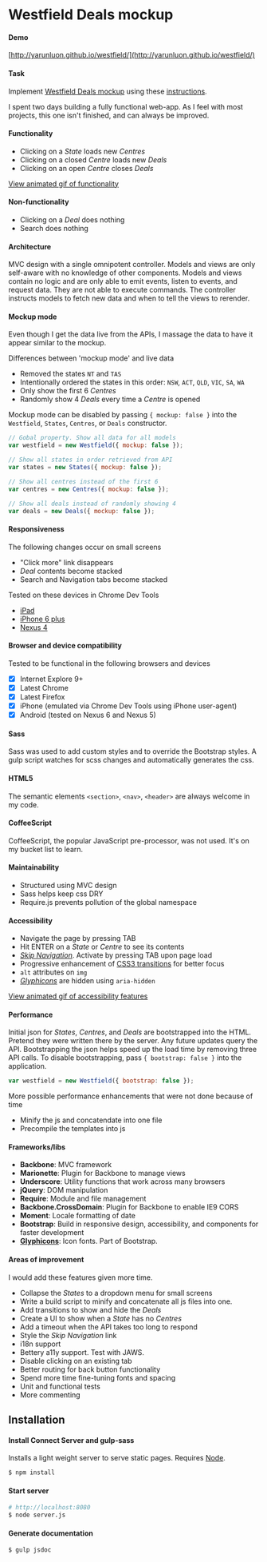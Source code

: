 # Westfield Deals mockup
#### Demo
[http://yarunluon.github.io/westfield/](http://yarunluon.github.io/westfield/)

#### Task
Implement [Westfield Deals mockup](https://github.com/westfield/technical_tests/blob/master/design_assets/mockup.png) using these [instructions](https://github.com/westfield/technical_tests).

I spent two days building a fully functional web-app. As I feel with most projects, this one isn't finished, and can always be improved.

#### Functionality
* Clicking on a _State_ loads new _Centres_
* Clicking on a closed _Centre_ loads new _Deals_
* Clicking on an open _Centre_ closes _Deals_

[View animated gif of functionality](https://github.com/spoka/technical_tests/blob/master/screenshots/westfield-deals-functionality.gif)

#### Non-functionality
* Clicking on a _Deal_ does nothing
* Search does nothing

#### Architecture
MVC design with a single omnipotent controller. Models and views are only self-aware with no knowledge of other components. Models and views contain no logic and are only able to emit events, listen to events, and request data. They are not able to execute commands. The controller instructs models to fetch new data and when to tell the views to rerender.

#### Mockup mode
Even though I get the data live from the APIs, I massage the data to have it appear similar to the mockup.

Differences between 'mockup mode' and live data

* Removed the states `NT` and `TAS`
* Intentionally ordered the states in this order: `NSW`, `ACT`, `QLD`, `VIC`, `SA`, `WA`
* Only show the first 6 _Centres_
* Randomly show 4 _Deals_ every time a _Centre_ is opened

Mockup mode can be disabled by passing `{ mockup: false }` into the `Westfield`, `States`, `Centres`, or `Deals` constructor.
```javascript
// Gobal property. Show all data for all models
var westfield = new Westfield({ mockup: false });

// Show all states in order retrieved from API
var states = new States({ mockup: false });

// Show all centres instead of the first 6
var centres = new Centres({ mockup: false });

// Show all deals instead of randomly showing 4
var deals = new Deals({ mockup: false });
```

#### Responsiveness
The following changes occur on small screens
* "Click more" link disappears
* _Deal_ contents become stacked
* Search and Navigation tabs become stacked

Tested on these devices in Chrome Dev Tools
* [iPad](https://github.com/spoka/technical_tests/blob/master/screenshots/westfield-deals-ipad.png)
* [iPhone 6 plus](https://github.com/spoka/technical_tests/blob/master/screenshots/westfield-deals-iphone-6plus.png)
* [Nexus 4](https://github.com/spoka/technical_tests/blob/master/screenshots/westfield-deals-nexus-4.png)

#### Browser and device compatibility
Tested to be functional in the following browsers and devices
- [x] Internet Explore 9+
- [x] Latest Chrome
- [x] Latest Firefox
- [x] iPhone (emulated via Chrome Dev Tools using iPhone user-agent)
- [x] Android (tested on Nexus 6 and Nexus 5)

#### Sass
Sass was used to add custom styles and to override the Bootstrap styles. A gulp script watches for scss changes and automatically generates the css.

#### HTML5
The semantic elements `<section>`, `<nav>`, `<header>` are always welcome in my code.

#### CoffeeScript
CoffeeScript, the popular JavaScript pre-processor, was not used. It's on my bucket list to learn.

#### Maintainability
* Structured using MVC design
* Sass helps keep css DRY
* Require.js prevents pollution of the global namespace

#### Accessibility
* Navigate the page by pressing TAB
* Hit ENTER on a _State_ or _Centre_ to see its contents
* [_Skip Navigation_](http://webaim.org/techniques/skipnav/). Activate by pressing TAB upon page load
* Progressive enhancement of [CSS3 transitions](https://developer.mozilla.org/en/docs/Web/CSS/transition) for better focus
* `alt` attributes on `img`
* [_Glyphicons_](http://glyphicons.com/) are hidden using `aria-hidden`

[View animated gif of accessibility features](https://github.com/spoka/technical_tests/blob/master/screenshots/westfield-deals-a11y.gif)

#### Performance
Initial json for _States_, _Centres_, and _Deals_ are bootstrapped into the HTML. Pretend they were written there by the server. Any future updates query the API. Bootstrapping the json helps speed up the load time by removing three API calls. To disable bootstrapping, pass `{ bootstrap: false }` into the application.

```javascript
var westfield = new Westfield({ bootstrap: false });
```

More possible performance enhancements that were not done because of time
* Minify the js and concatendate into one file
* Precompile the templates into js

#### Frameworks/libs
* __Backbone__: MVC framework
* __Marionette__: Plugin for Backbone to manage views
* __Underscore__: Utility functions that work across many browsers
* __jQuery__: DOM manipulation
* __Require__: Module and file management
* __Backbone.CrossDomain__: Plugin for Backbone to enable IE9 CORS
* __Moment__: Locale formatting of date
* __Bootstrap__: Build in responsive design, accessibility, and components for faster development
* __[Glyphicons](http://glyphicons.com/)__: Icon fonts. Part of Bootstrap.

#### Areas of improvement
I would add these features given more time.
* Collapse the _States_ to a dropdown menu for small screens
* Write a build script to minify and concatenate all js files into one.
* Add transitions to show and hide the _Deals_
* Create a UI to show when a _State_ has no _Centres_
* Add a timeout when the API takes too long to respond
* Style the _Skip Navigation_ link
* i18n support
* Bettery a11y support. Test with JAWS.
* Disable clicking on an existing tab
* Better routing for back button functionality
* Spend more time fine-tuning fonts and spacing
* Unit and functional tests
* More commenting


## Installation
#### Install Connect Server and gulp-sass
Installs a light weight server to serve static pages. Requires [Node](https://nodejs.org/en/).
```sh
$ npm install
```

#### Start server
```sh
# http://localhost:8080
$ node server.js
```

#### Generate documentation
```sh
$ gulp jsdoc
```
